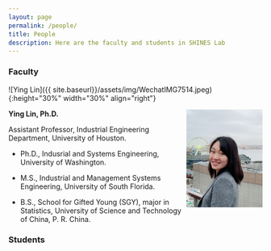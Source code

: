 ```yaml
---
layout: page
permalink: /people/
title: People
description: Here are the faculty and students in SHINES Lab
---
```


### **Faculty**

![Ying Lin]({{ site.baseurl}}/assets/img/WechatIMG7514.jpeg){:height="30%" width="30%" align="right"}

<img src="https://github.com/shines-lab/shines-lab.github.io/blob/master/assets/img/WechatIMG7514.jpeg" align="right" width="30%" height="30%">

**Ying Lin, Ph.D.**

Assistant Professor, Industrial Engineering Department, University of Houston.

* Ph.D., Indusrial and Systems Engineering, University of Washington. 

* M.S., Industrial and Management Systems Engineering, University of South Florida. 

* B.S., School for Gifted Young (SGY), major in Statistics, University of Science and Technology of China, P. R. China. 


### **Students**
